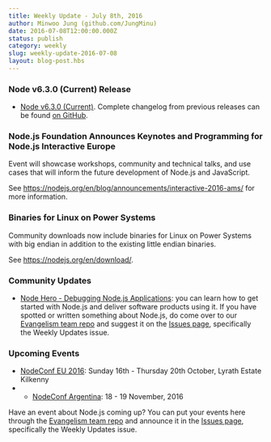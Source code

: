 ```yaml
---
title: Weekly Update - July 8th, 2016
author: Minwoo Jung (github.com/JungMinu)
date: 2016-07-08T12:00:00.000Z
status: publish
category: weekly
slug: weekly-update-2016-07-08
layout: blog-post.hbs
---
```


### Node v6.3.0 (Current) Release

* [Node v6.3.0 (Current)](https://nodejs.org/en/blog/release/v6.3.0/). Complete changelog from previous releases can be found [on GitHub](https://github.com/nodejs/node/blob/master/CHANGELOG.md).

### Node.js Foundation Announces Keynotes and Programming for Node.js Interactive Europe

Event will showcase workshops, community and technical talks, and use cases that will inform the future development of Node.js and JavaScript.

See https://nodejs.org/en/blog/announcements/interactive-2016-ams/ for more information.

### Binaries for Linux on Power Systems

Community downloads now include binaries for Linux on Power Systems with big endian in addition to the existing little endian binaries.

See https://nodejs.org/en/download/.

### Community Updates

* [Node Hero - Debugging Node.js Applications](https://blog.risingstack.com/node-hero-node-js-debugging-tutorial/): you can learn how to get started with Node.js and deliver software products using it.
If you have spotted or written something about Node.js, do come over to our [Evangelism team repo](https://github.com/nodejs/evangelism) and suggest it on the [Issues page](https://github.com/nodejs/evangelism/issues), specifically the Weekly Updates issue.

### Upcoming Events

* [NodeConf EU 2016](http://www.nodeconf.eu/): Sunday 16th - Thursday 20th October, Lyrath Estate Kilkenny
* * [NodeConf Argentina](https://2016.nodeconf.com.ar): 18 - 19 November, 2016

Have an event about Node.js coming up? You can put your events here through the [Evangelism team repo](https://github.com/nodejs/evangelism) and announce it in the [Issues page](https://github.com/nodejs/evangelism/issues), specifically the Weekly Updates issue.

